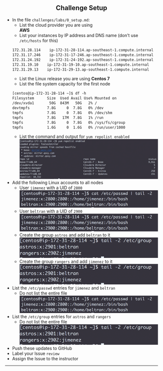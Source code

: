 ## <center> Challenge Setup

* In the file `challenges/labs/0_setup.md`:
  * List the cloud provider you are using       
  **AWS**
  * List your instances by IP address and DNS name (don't use `/etc/hosts` for this)
  ```
  172.31.28.114    ip-172-31-28-114.ap-southeast-1.compute.internal
  172.31.17.246    ip-172-31-17-246.ap-southeast-1.compute.internal
  172.31.24.192    ip-172-31-24-192.ap-southeast-1.compute.internal
  172.31.19.10    ip-172-31-19-10.ap-southeast-1.compute.internal
  172.31.29.13    ip-172-31-29-13.ap-southeast-1.compute.internal
  ```
  * List the Linux release you are using
  **Centos 7**
  * List the file system capacity for the first node
  ```
  [centos@ip-172-31-28-114 ~]$ df -h
  Filesystem      Size  Used Avail Use% Mounted on
  /dev/xvda1       50G  843M   50G   2% /
  devtmpfs        7.8G     0  7.8G   0% /dev
  tmpfs           7.8G     0  7.8G   0% /dev/shm
  tmpfs           7.8G   17M  7.8G   1% /run
  tmpfs           7.8G     0  7.8G   0% /sys/fs/cgroup
  tmpfs           1.6G     0  1.6G   0% /run/user/1000
  ```
  * List the command and output for `yum repolist enabled`
  ![Repolist](yumRepoList.png)
* Add the following Linux accounts to all nodes
  * User `jimenez` with a UID of `2800`
  ![Users](users.png)
  * User `beltran` with a UID of `2900`
  ![Users](users.png)
  * Create the group `astros` and add `beltran` to it
  ![Users](groups.png)
  * Create the group `rangers` and add `jimenez` to it
  ![Users](groups.png)
* List the `/etc/passwd` entries for `jimenez` and `beltran`
  * Do not list the entire file
  ![Users](users.png)
* List the `/etc/group` entries for `astros` and `rangers`
  * Do not list the entire file
  ![Users](groups.png)
* Push these updates to GitHub
* Label your Issue `review`
* Assign the Issue to the instructor

---
<div style="page-break-after: always;"></div>
